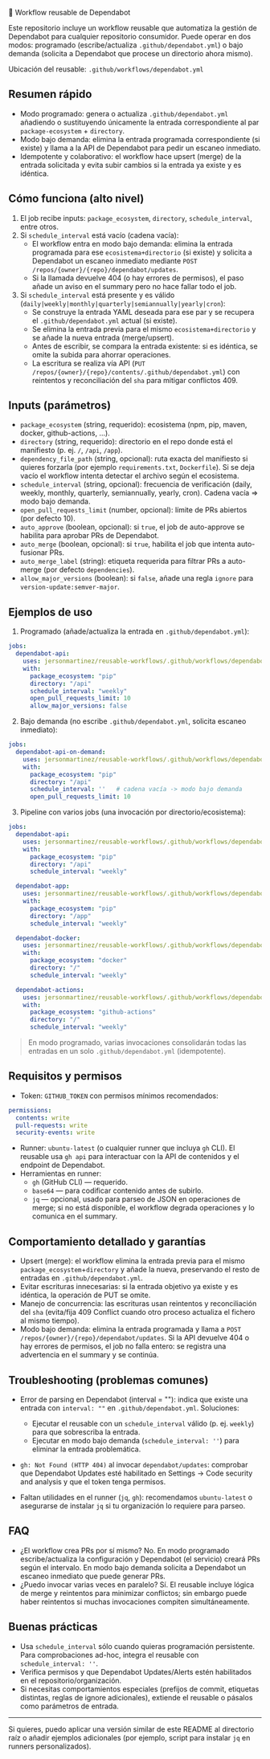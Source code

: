 🔁 Workflow reusable de Dependabot

Este repositorio incluye un workflow reusable que automatiza la gestión de Dependabot para cualquier repositorio consumidor. Puede operar en dos modos: programado (escribe/actualiza `.github/dependabot.yml`) o bajo demanda (solicita a Dependabot que procese un directorio ahora mismo).

Ubicación del reusable: `.github/workflows/dependabot.yml`

## Resumen rápido

- Modo programado: genera o actualiza `.github/dependabot.yml` añadiendo o sustituyendo únicamente la entrada correspondiente al par `package-ecosystem` + `directory`.
- Modo bajo demanda: elimina la entrada programada correspondiente (si existe) y llama a la API de Dependabot para pedir un escaneo inmediato.
- Idempotente y colaborativo: el workflow hace upsert (merge) de la entrada solicitada y evita subir cambios si la entrada ya existe y es idéntica.

## Cómo funciona (alto nivel)

1. El job recibe inputs: `package_ecosystem`, `directory`, `schedule_interval`, entre otros.
2. Si `schedule_interval` está vacío (cadena vacía):
   - El workflow entra en modo bajo demanda: elimina la entrada programada para ese `ecosistema+directorio` (si existe) y solicita a Dependabot un escaneo inmediato mediante `POST /repos/{owner}/{repo}/dependabot/updates`.
   - Si la llamada devuelve 404 (o hay errores de permisos), el paso añade un aviso en el summary pero no hace fallar todo el job.
3. Si `schedule_interval` está presente y es válido (`daily|weekly|monthly|quarterly|semiannually|yearly|cron`):
   - Se construye la entrada YAML deseada para ese par y se recupera el `.github/dependabot.yml` actual (si existe).
   - Se elimina la entrada previa para el mismo `ecosistema+directorio` y se añade la nueva entrada (merge/upsert).
   - Antes de escribir, se compara la entrada existente: si es idéntica, se omite la subida para ahorrar operaciones.
   - La escritura se realiza vía API (`PUT /repos/{owner}/{repo}/contents/.github/dependabot.yml`) con reintentos y reconciliación del `sha` para mitigar conflictos 409.

## Inputs (parámetros)

- `package_ecosystem` (string, requerido): ecosistema (npm, pip, maven, docker, github-actions, ...).
- `directory` (string, requerido): directorio en el repo donde está el manifiesto (p. ej. `/`, `/api`, `/app`).
- `dependency_file_path` (string, opcional): ruta exacta del manifiesto si quieres forzarla (por ejemplo `requirements.txt`, `Dockerfile`). Si se deja vacío el workflow intenta detectar el archivo según el ecosistema.
- `schedule_interval` (string, opcional): frecuencia de verificación (daily, weekly, monthly, quarterly, semiannually, yearly, cron). Cadena vacía => modo bajo demanda.
- `open_pull_requests_limit` (number, opcional): límite de PRs abiertos (por defecto 10).
- `auto_approve` (boolean, opcional): si `true`, el job de auto-approve se habilita para aprobar PRs de Dependabot.
- `auto_merge` (boolean, opcional): si `true`, habilita el job que intenta auto-fusionar PRs.
- `auto_merge_label` (string): etiqueta requerida para filtrar PRs a auto-merge (por defecto `dependencies`).
- `allow_major_versions` (boolean): si `false`, añade una regla `ignore` para `version-update:semver-major`.

## Ejemplos de uso

1) Programado (añade/actualiza la entrada en `.github/dependabot.yml`):

```yaml
jobs:
  dependabot-api:
    uses: jersonmartinez/reusable-workflows/.github/workflows/dependabot.yml@main
    with:
      package_ecosystem: "pip"
      directory: "/api"
      schedule_interval: "weekly"
      open_pull_requests_limit: 10
      allow_major_versions: false
```

2) Bajo demanda (no escribe `.github/dependabot.yml`, solicita escaneo inmediato):

```yaml
jobs:
  dependabot-api-on-demand:
    uses: jersonmartinez/reusable-workflows/.github/workflows/dependabot.yml@main
    with:
      package_ecosystem: "pip"
      directory: "/api"
      schedule_interval: ''   # cadena vacía -> modo bajo demanda
      open_pull_requests_limit: 10
```

3) Pipeline con varios jobs (una invocación por directorio/ecosistema):

```yaml
jobs:
  dependabot-api:
    uses: jersonmartinez/reusable-workflows/.github/workflows/dependabot.yml@main
    with:
      package_ecosystem: "pip"
      directory: "/api"
      schedule_interval: "weekly"

  dependabot-app:
    uses: jersonmartinez/reusable-workflows/.github/workflows/dependabot.yml@main
    with:
      package_ecosystem: "pip"
      directory: "/app"
      schedule_interval: "weekly"

  dependabot-docker:
    uses: jersonmartinez/reusable-workflows/.github/workflows/dependabot.yml@main
    with:
      package_ecosystem: "docker"
      directory: "/"
      schedule_interval: "weekly"

  dependabot-actions:
    uses: jersonmartinez/reusable-workflows/.github/workflows/dependabot.yml@main
    with:
      package_ecosystem: "github-actions"
      directory: "/"
      schedule_interval: "weekly"
```

> En modo programado, varias invocaciones consolidarán todas las entradas en un solo `.github/dependabot.yml` (idempotente).

## Requisitos y permisos

- Token: `GITHUB_TOKEN` con permisos mínimos recomendados:

```yaml
permissions:
  contents: write
  pull-requests: write
  security-events: write
```

- Runner: `ubuntu-latest` (o cualquier runner que incluya `gh` CLI). El reusable usa `gh api` para interactuar con la API de contenidos y el endpoint de Dependabot.
- Herramientas en runner:
  - `gh` (GitHub CLI) — requerido.
  - `base64` — para codificar contenido antes de subirlo.
  - `jq` — opcional, usado para parseo de JSON en operaciones de merge; si no está disponible, el workflow degrada operaciones y lo comunica en el summary.

## Comportamiento detallado y garantías

- Upsert (merge): el workflow elimina la entrada previa para el mismo `package_ecosystem`+`directory` y añade la nueva, preservando el resto de entradas en `.github/dependabot.yml`.
- Evitar escrituras innecesarias: si la entrada objetivo ya existe y es idéntica, la operación de PUT se omite.
- Manejo de concurrencia: las escrituras usan reintentos y reconciliación del `sha` (evita/fija 409 Conflict cuando otro proceso actualiza el fichero al mismo tiempo).
- Modo bajo demanda: elimina la entrada programada y llama a `POST /repos/{owner}/{repo}/dependabot/updates`. Si la API devuelve 404 o hay errores de permisos, el job no falla entero: se registra una advertencia en el summary y se continúa.

## Troubleshooting (problemas comunes)

- Error de parsing en Dependabot (interval = ""): indica que existe una entrada con `interval: ""` en `.github/dependabot.yml`. Soluciones:
  - Ejecutar el reusable con un `schedule_interval` válido (p. ej. `weekly`) para que sobrescriba la entrada.
  - Ejecutar en modo bajo demanda (`schedule_interval: ''`) para eliminar la entrada problemática.

- `gh: Not Found (HTTP 404)` al invocar `dependabot/updates`: comprobar que Dependabot Updates esté habilitado en Settings → Code security and analysis y que el token tenga permisos.

- Faltan utilidades en el runner (`jq`, `gh`): recomendamos `ubuntu-latest` o asegurarse de instalar `jq` si tu organización lo requiere para parseo.

## FAQ

- ¿El workflow crea PRs por sí mismo? No. En modo programado escribe/actualiza la configuración y Dependabot (el servicio) creará PRs según el intervalo. En modo bajo demanda solicita a Dependabot un escaneo inmediato que puede generar PRs.
- ¿Puedo invocar varias veces en paralelo? Sí. El reusable incluye lógica de merge y reintentos para minimizar conflictos; sin embargo puede haber reintentos si muchas invocaciones compiten simultáneamente.

## Buenas prácticas

- Usa `schedule_interval` sólo cuando quieras programación persistente. Para comprobaciones ad-hoc, integra el reusable con `schedule_interval: ''`.
- Verifica permisos y que Dependabot Updates/Alerts estén habilitados en el repositorio/organización.
- Si necesitas comportamientos especiales (prefijos de commit, etiquetas distintas, reglas de ignore adicionales), extiende el reusable o pásalos como parámetros de entrada.

---

Si quieres, puedo aplicar una versión similar de este README al directorio raíz o añadir ejemplos adicionales (por ejemplo, script para instalar `jq` en runners personalizados). 